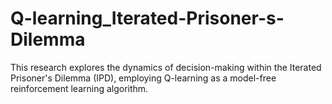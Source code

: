 # Q-learning_Iterated-Prisoner-s-Dilemma
This research explores the dynamics of decision-making within the Iterated Prisoner's Dilemma (IPD), employing Q-learning as a model-free reinforcement learning algorithm. 
